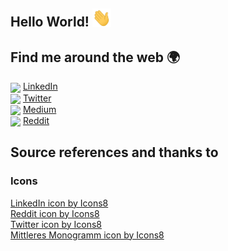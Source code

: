 <!-- tell more about you here -->

## Hello World! <img src="./Assets/Hi.gif" width="30px"></h2>


## Find me around the web 🌍

[<img align="center" height="40" src="https://img.icons8.com/color/48/000000/linkedin.png"/>](https://www.linkedin.com/in/g%C3%B6khan-witteborn-demir-2582a1220/) [LinkedIn](https://www.linkedin.com/in/g%C3%B6khan-witteborn-demir-2582a1220/) <br>
[<img align="center" height="40" src="https://img.icons8.com/fluent/144/000000/twitter.png"/>](https://twitter.com/WittebornDemir)
[Twitter](https://twitter.com/WittebornDemir) <br>
[<img align="center" height="40" src="https://img.icons8.com/ios-filled/50/000000/medium-monogram--v1.png"/>](https://medium.com/@witteborn)
[Medium](https://medium.com/@witteborn) <br>
[<img align="center" height="40" src="https://img.icons8.com/fluency/240/000000/reddit.png"/>](https://www.reddit.com/u/Witteborn)
[Reddit](https://www.reddit.com/u/Witteborn) <br>

<!--
## My Resume
[<img align="center" height="50" src="https://img.icons8.com/fluent/144/000000/resume-website.png"/>](./Resume.md) [Resume](./Resume.md)
<br/>
[![made-with-latex](https://img.shields.io/badge/Made%20with-LaTeX-1f425f.svg)](https://www.latex-project.org/)
-->

## Source references and thanks to
### Icons
<a href="https://icons8.com/icon/13930/linkedin">LinkedIn icon by Icons8</a>
<br>
<a href="https://icons8.com/icon/h3FOPWMfgNnV/reddit">Reddit icon by Icons8</a>
<br>
<a href="https://icons8.com/icon/5MQ0gPAYYx7a/twitter">Twitter icon by Icons8</a>
<br>
<a href="https://icons8.com/icon/110611/mittleres-monogramm">Mittleres Monogramm icon by Icons8</a>